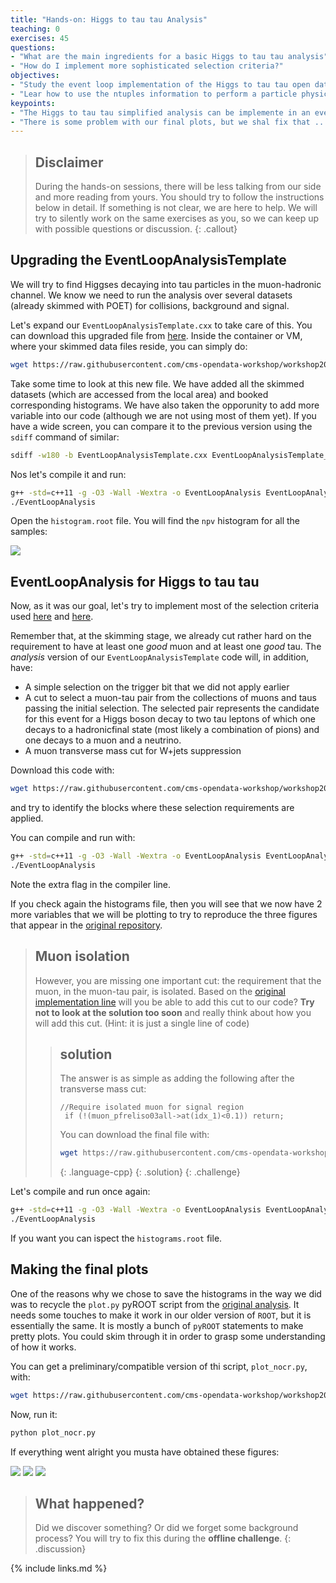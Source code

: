 ```yaml
---
title: "Hands-on: Higgs to tau tau Analysis"
teaching: 0
exercises: 45
questions:
- "What are the main ingredients for a basic Higgs to tau tau analysis"
- "How do I implement more sophisticated selection criteria?"
objectives:
- "Study the event loop implementation of the Higgs to tau tau open data analysis"
- "Lear how to use the ntuples information to perform a particle physics analysis"
keypoints:
- "The Higgs to tau tau simplified analysis can be implemente in an event loop style"
- "There is some problem with our final plots, but we shal fix that ...."
---
```


> ## Disclaimer
>
> During the hands-on sessions, there will be less talking from our side and more reading from yours. You should try to follow the instructions below in detail.  If something is not clear, we are here to help.  We will try to silently work on the same exercises as you, so we can keep up with possible questions or discussion.
{: .callout}

## Upgrading the EventLoopAnalysisTemplate

We will try to find Higgses decaying into tau particles in the muon-hadronic channel.  We know we need to run the analysis over several datasets (already skimmed with POET) for collisions, background and signal.

Let's expand our `EventLoopAnalysisTemplate.cxx` to take care of this.  You can download this upgraded file from [here](https://raw.githubusercontent.com/cms-opendata-workshop/workshop2021-payload-analysisflow/master/EventLoopAnalysisTemplate_upgrade.cxx).  Inside the container or VM, where your skimmed data files reside, you can simply do:

```bash
wget https://raw.githubusercontent.com/cms-opendata-workshop/workshop2021-payload-analysisflow/master/EventLoopAnalysisTemplate_upgrade.cxx
```

Take some time to look at this new file.  We have added all the skimmed datasets (which are accessed from the local area) and booked corresponding histograms.  We have also taken the opporunity to add more variable into our code (although we are not using most of them yet).  If you have a wide screen, you can compare it to the previous version using the `sdiff` command of similar:

```bash
sdiff -w180 -b EventLoopAnalysisTemplate.cxx EventLoopAnalysisTemplate_upgrade.cxx |less
```

Nos let's compile it and run:

```bash
g++ -std=c++11 -g -O3 -Wall -Wextra -o EventLoopAnalysis EventLoopAnalysisTemplate_upgrade.cxx $(root-config --cflags --libs)
./EventLoopAnalysis
```

Open the `histogram.root` file.  You will find the `npv` histogram for all the samples:

![](../fig/upgradehistos.png)

## EventLoopAnalysis for Higgs to tau tau

Now, as it was our goal, let's try to implement most of the selection criteria used [here](https://github.com/cms-opendata-analyses/HiggsTauTauNanoAODOutreachAnalysis/blob/master/skim.cxx) and [here](https://github.com/cms-opendata-analyses/HiggsTauTauNanoAODOutreachAnalysis/blob/master/histograms.py).

Remember that, at the skimming stage, we already cut rather hard on the requirement to have at least one *good* muon and at least one *good* tau.  The *analysis* version of our `EventLoopAnalysisTemplate` code will, in addition, have:

* A simple selection on the trigger bit that we did not apply earlier
* A cut to select a muon-tau pair from the collections of muons and taus passing the initial selection. The selected pair represents the candidate for this event for a Higgs boson decay to two tau leptons of which one decays to a hadronicfinal state (most likely a combination of pions) and one decays to a muon and a neutrino.
* A muon transverse mass cut for W+jets suppression

Download this code with:

```bash
wget https://raw.githubusercontent.com/cms-opendata-workshop/workshop2021-payload-analysisflow/master/EventLoopAnalysis_noiso.cxx
```
and try to identify the blocks where these selection requirements are applied.

You can compile and run with:

```bash
g++ -std=c++11 -g -O3 -Wall -Wextra -o EventLoopAnalysis EventLoopAnalysis_noiso.cxx $(root-config --cflags --libs) -lGenVector
./EventLoopAnalysis
```

Note the extra flag in the compiler line.

If you check again the histograms file, then you will see that we now have 2 more variables that we will be plotting to try to reproduce the three figures that appear in the [original repository](https://github.com/cms-opendata-analyses/HiggsTauTauNanoAODOutreachAnalysis#analysis-of-higgs-boson-decays-to-two-tau-leptons-using-data-and-simulation-from-the-cms-detector).  

> ## Muon isolation
>
> However, you are missing one important cut: the requirement that the muon, in the muon-tau pair, is isolated.  Based on the [original implementation line](https://github.com/cms-opendata-analyses/HiggsTauTauNanoAODOutreachAnalysis/blob/13b5b3a850b020a19b209d7c8e2df7343cfc5ca0/histograms.py#L118) will you be able to add this cut to our code?  **Try not to look at the solution too soon** and really think about how you will add this cut. (Hint: it is just a single line of code)
>
> > ## solution
> > The answer is as simple as adding the following after the transverse mass cut:
> > ~~~
> > //Require isolated muon for signal region
> >  if (!(muon_pfreliso03all->at(idx_1)<0.1)) return;
> > ~~~
> >
> > You can download the final file with:
> >
> > ```bash
> > wget https://raw.githubusercontent.com/cms-opendata-workshop/workshop2021-payload-analysisflow/master/EventLoopAnalysis.cxx
> > ```
> > {: .language-cpp}
> {: .solution}
{: .challenge}

Let's compile and run once again:

```bash
g++ -std=c++11 -g -O3 -Wall -Wextra -o EventLoopAnalysis EventLoopAnalysis.cxx $(root-config --cflags --libs) -lGenVector
./EventLoopAnalysis
```

If you want you can ispect the `histograms.root` file.

## Making the final plots

One of the reasons why we chose to save the histograms in the way we did was to recycle the `plot.py` pyROOT script from the [original analysis](https://github.com/cms-opendata-analyses/HiggsTauTauNanoAODOutreachAnalysis/blob/master/plot.py).  It needs some touches to make it work in our older version of `ROOT`, but it is essentially the same.  It is mostly a bunch of `pyROOT` statements to make pretty plots.  You could skim through it in order to grasp some understanding of how it works.

You can get a preliminary/compatible version of thi script, `plot_nocr.py`, with:

```bash
wget https://raw.githubusercontent.com/cms-opendata-workshop/workshop2021-payload-analysisflow/master/plot_nocr.py
```

Now, run it:

```bash
python plot_nocr.py
```

If everything went alright you musta have obtained these figures:

![](../fig/npv.png)
![](../fig/eta_2.png)
![](../fig/m_vis.png)

> ## What happened?
>
> Did we discover something? Or did we forget some background process?
> You will try to fix this during the **offline challenge**.
{: .discussion}

{% include links.md %}
